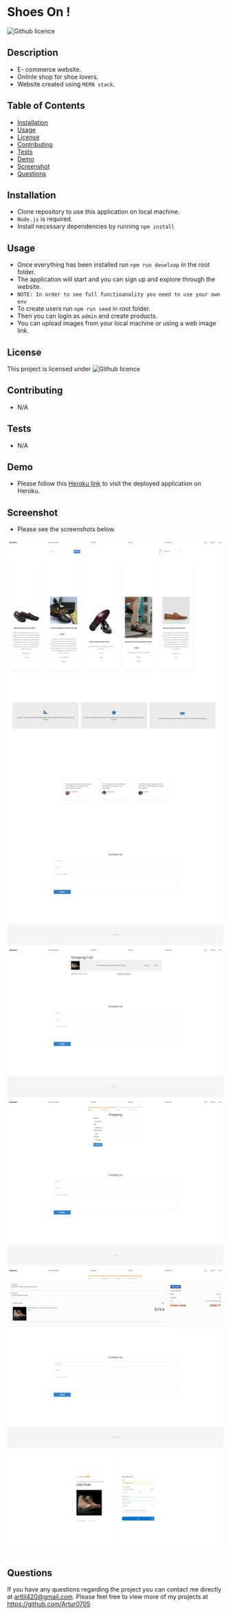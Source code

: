 # Shoes On !

![Github licence](http://img.shields.io/badge/license-MIT-blue.svg)

## Description

- E- commerce website.
- Onlinle shop for shoe lovers.
- Website created using `MERN stack`.

## Table of Contents

- [Installation](#installation)
- [Usage](#usage)
- [License](#license)
- [Contributing](#contributing)
- [Tests](#tests)
- [Demo](#demo)
- [Screenshot](#screenshot)
- [Questions](#questions)

## Installation

- Clone repository to use this application on local machine.
- `Node.js` is required.
- Install necessary dependencies by running `npm install`

## Usage

- Once everything has been installed run `npm run develoop` in the root folder.
- The application will start and you can sign up and explore through the website.
- `NOTE: In order to see full functioanality you need to use your own env`
- To create users run `npm run seed` in root folder.
- Then you can login as `admin` and create products.
- You can upload images from your local machine or using a web image link.

## License

This project is licensed under ![Github licence](http://img.shields.io/badge/license-MIT-blue.svg)

## Contributing

- N/A

## Tests

- N/A

## Demo

- Please follow this [Heroku link](https://shoes-on.herokuapp.com/) to visit the deployed application on Heroku.

## Screenshot

- Please see the screenshots below.

![image](./client/src/images/main.jpeg)
![image](./client/src/images/cart.jpeg)
![image](./client/src/images/shipping.jpeg)
![image](./client/src/images/place-order.jpeg)
![image](./client/src/images/stripe.jpeg)

## Questions

If you have any questions regarding the project you can contact me directly at artlil420@gmail.com.
Please feel free to view more of my projects at https://github.com/Artur0705
